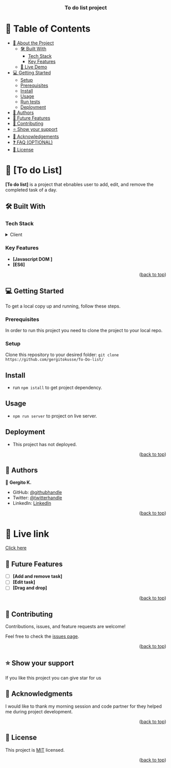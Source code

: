 <a name="readme-top"></a>

<div align="center">
  <h3><b>To do list project</b></h3>

</div>

<!-- TABLE OF CONTENTS -->

# 📗 Table of Contents

- [📖 About the Project](#about-project)
  - [🛠 Built With](#built-with)
    - [Tech Stack](#tech-stack)
    - [Key Features](#key-features)
  - [🚀 Live Demo](#live-demo)
- [💻 Getting Started](#getting-started)
  - [Setup](#setup)
  - [Prerequisites](#prerequisites)
  - [Install](#install)
  - [Usage](#usage)
  - [Run tests](#run-tests)
  - [Deployment](#deployment)
- [👥 Authors](#authors)
- [🔭 Future Features](#future-features)
- [🤝 Contributing](#contributing)
- [⭐️ Show your support](#support)
- [🙏 Acknowledgements](#acknowledgements)
- [❓ FAQ (OPTIONAL)](#faq)
- [📝 License](#license)

<!-- PROJECT DESCRIPTION -->

# 📖 [To do List] <a name="about-project"></a>

**[To do list]** is a project that ebnables user to add, edit, and remove the completed task of a day.

## 🛠 Built With <a name="built-with"></a>

### Tech Stack <a name="tech-stack"></a>

<details>
  <summary>Client</summary>
  <ul>
    <li><a href="">HTMl</a></li>
    <li><a href="">CSS</a></li>
    <li><a href="">JS</a></li>
  </ul>
</details>

<!-- Features -->

### Key Features <a name="key-features"></a>

- **[Javascript DOM ]**
- **[ES6]**

<p align="right">(<a href="#readme-top">back to top</a>)</p>
<!-- GETTING STARTED -->

## 💻 Getting Started <a name="getting-started"></a>

To get a local copy up and running, follow these steps.

### Prerequisites

In order to run this project you need to clone the project to your local repo.

### Setup

Clone this repository to your desired folder:
`git clone https://github.com/gergitokusse/To-Do-list/`

## Install
- run `npm istall` to get project dependency.

## Usage
- `npm run server` to project on live server.

## Deployment
- This project has not deployed.

<p align="right">(<a href="#readme-top">back to top</a>)</p>

<!-- AUTHORS -->

## 👥 Authors <a name="authors"></a>

👤 **Gergito K.**

- GitHub: [@githubhandle](https://github.com/gergitokusse)
- Twitter: [@twitterhandle](https://twitter.com/gergitokusse)
- LinkedIn: [LinkedIn](https://linkedin.com/in/gergitokusse)


<p align="right">(<a href="#readme-top">back to top</a>)</p>
<!-- live linek-->

# 🎯 Live link <a name="future-features"></a>

[Click here](https://gergitokusse.github.io/Partner-Code-Review/dist/)

<!-- FUTURE FEATURES -->

## 🔭 Future Features <a name="future-features"></a>

- [ ] **[Add and remove task]**
- [ ] **[Edit task]**
- [ ] **[Drag and drop]**

<p align="right">(<a href="#readme-top">back to top</a>)</p>

<!-- CONTRIBUTING -->

## 🤝 Contributing <a name="contributing"></a>

Contributions, issues, and feature requests are welcome!

Feel free to check the [issues page](https://github.com/gergitokusse/To-Do-list/issues).

<p align="right">(<a href="#readme-top">back to top</a>)</p>

<!-- SUPPORT -->

## ⭐️ Show your support <a name="support"></a>

If you like this project you can give star for us

<!-- ACKNOWLEDGEMENTS -->

## 🙏 Acknowledgments <a name="acknowledgements"></a>

I would like to thank my morning session and code partner for they helped me during project development.


<p align="right">(<a href="#readme-top">back to top</a>)</p>

<!-- LICENSE -->

## 📝 License <a name="license"></a>

This project is [MIT](./LICENSE) licensed.


<p align="right">(<a href="#readme-top">back to top</a>)</p>
